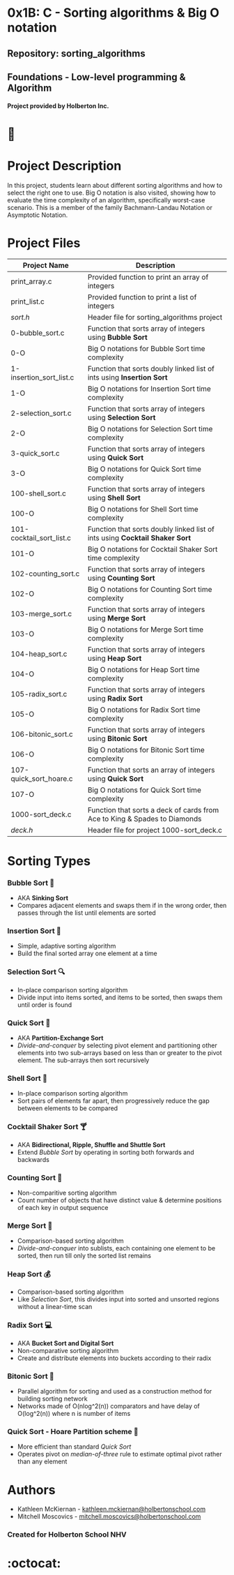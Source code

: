 # 0x1B: C - Sorting algorithms & Big O notation
## Repository: sorting_algorithms
## Foundations - Low-level programming & Algorithm
#### Project provided by Holberton Inc.

# :space_invader:

# Project Description
In this project, students learn about different sorting algorithms and how to select the right one to use. Big O notation is also visited, showing how to evaluate the time complexity of an algorithm, specifically worst-case scenario. This is a member of the family Bachmann-Landau Notation or Asymptotic Notation.

# Project Files
Project Name | Description
------|-----------------------
print_array.c | Provided function to print an array of integers
print_list.c |  Provided function to print a list of integers
*sort.h* | Header file for sorting_algorithms project
0-bubble_sort.c | Function that sorts array of integers using **Bubble Sort**
0-O | Big O notations for Bubble Sort time complexity
1-insertion_sort_list.c | Function that sorts doubly linked list of ints using **Insertion Sort**
1-O | Big O notations for Insertion Sort time complexity
2-selection_sort.c | Function that sorts array of integers using **Selection Sort**
2-O | Big O notations for Selection Sort time complexity
3-quick_sort.c | Function that sorts array of integers using **Quick Sort**
3-O | Big O notations for Quick Sort time complexity
100-shell_sort.c | Function that sorts array of integers using **Shell Sort**
100-O | Big O notations for Shell Sort time complexity
101-cocktail_sort_list.c | Function that sorts doubly linked list of ints using **Cocktail Shaker Sort**
101-O | Big O notations for Cocktail Shaker Sort time complexity
102-counting_sort.c | Function that sorts array of integers using **Counting Sort**
102-O | Big O notations for Counting Sort time complexity
103-merge_sort.c | Function that sorts array of integers using **Merge Sort**
103-O | Big O notations for Merge Sort time complexity
104-heap_sort.c | Function that sorts array of integers using **Heap Sort**
104-O | Big O notations for Heap Sort time complexity
105-radix_sort.c | Function that sorts array of integers using **Radix Sort**
105-O | Big O notations for Radix Sort time complexity
106-bitonic_sort.c | Function that sorts array of integers using **Bitonic Sort**
106-O | Big O notations for Bitonic Sort time complexity
107-quick_sort_hoare.c | Function that sorts an array of integers using **Quick Sort**
107-O | Big O notations for Quick Sort time complexity
1000-sort_deck.c | Function that sorts a deck of cards from Ace to King & Spades to Diamonds
*deck.h* | Header file for project 1000-sort_deck.c

# Sorting Types

### Bubble Sort :bath:
- AKA **Sinking Sort**
- Compares adjacent elements and swaps them if in the wrong order, then passes through the list until elements are sorted

### Insertion Sort :information_desk_person:
- Simple, adaptive sorting algorithm
- Build the final sorted array one element at a time

### Selection Sort :mag:
- In-place comparison sorting algorithm
- Divide input into items sorted, and items to be sorted, then swaps them until order is found

### Quick Sort :horse_racing:
- AKA **Partition-Exchange Sort**
- *Divide-and-conquer* by selecting pivot element and partitioning other elements into two sub-arrays based on less than or greater to the pivot element. The sub-arrays then sort recursively

### Shell Sort :shell:
- In-place comparison sorting algorithm
- Sort pairs of elements far apart, then progressively reduce the gap between elements to be compared

### Cocktail Shaker Sort :cocktail:
- AKA **Bidirectional, Ripple, Shuffle and Shuttle Sort**
- Extend *Bubble Sort* by operating in sorting both forwards and backwards

### Counting Sort :game_die:
- Non-comparitive sorting algorithm
- Count number of objects that have distinct value & determine positions of each key in output sequence

### Merge Sort :crossed_flags:
- Comparison-based sorting algorithm
- *Divide-and-conquer* into sublists, each containing one element to be sorted, then run till only the sorted list remains

### Heap Sort :moneybag:
- Comparison-based sorting algorithm
- Like *Selection Sort*, this divides input into sorted and unsorted regions without a linear-time scan

### Radix Sort :computer:
- AKA **Bucket Sort and Digital Sort**
- Non-comparative sorting algorithm
- Create and distribute elements into buckets according to their radix

### Bitonic Sort :moyai:
- Parallel algorithm for sorting and used as a construction method for building sorting network
- Networks made of O(nlog^2(n)) comparators and have delay of O(log^2(n)) where n is number of items

### Quick Sort - Hoare Partition scheme :steam_locomotive:
- More efficient than standard *Quick Sort*
- Operates pivot on *median-of-three* rule to estimate optimal pivot rather than any element

# Authors
- Kathleen McKiernan - kathleen.mckiernan@holbertonschool.com
- Mitchell Moscovics - mitchell.moscovics@holbertonschool.com

### Created for Holberton School NHV

# :octocat: